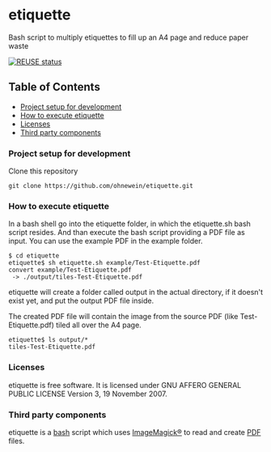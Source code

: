 <!--
SPDX-FileCopyrightText: 2020 Patrick Ohnewein <patrick.ohnewein@lugbz.org>

SPDX-License-Identifier: AGPL-3.0-or-later
-->

# etiquette
Bash script to multiply etiquettes to fill up an A4 page and reduce paper waste

[![REUSE status](https://api.reuse.software/badge/github.com/ohnewein/etiquette)](https://api.reuse.software/info/github.com/ohnewein/etiquette)

## Table of Contents
- [Project setup for development](#Project-setup-for-development)
- [How to execute etiquette](#How-to-execute-etiquette)
- [Licenses](#licenses)
- [Third party components](#third-party-components)

### Project setup for development
Clone this repository
```
git clone https://github.com/ohnewein/etiquette.git
```

### How to execute etiquette

In a bash shell go into the etiquette folder, in which the etiquette.sh bash script resides. And than execute the bash script providing a PDF file as input. You can use the example PDF in the example folder.

```
$ cd etiquette
etiquette$ sh etiquette.sh example/Test-Etiquette.pdf
convert example/Test-Etiquette.pdf
 -> ./output/tiles-Test-Etiquette.pdf
```

etiquette will create a folder called output in the actual directory, if it doesn't exist yet, and put the output PDF file inside. 

The created PDF file will contain the image from the source PDF (like Test-Etiquette.pdf) tiled all over the A4 page.

```
etiquette$ ls output/*
tiles-Test-Etiquette.pdf
```

### Licenses
etiquette is free software. It is licensed under GNU AFFERO GENERAL PUBLIC LICENSE Version 3, 19 November 2007.

### Third party components

etiquette is a [bash](https://www.gnu.org/software/bash/) script which uses [ImageMagick®](https://imagemagick.org) to read and create [PDF](https://en.wikipedia.org/wiki/PDF) files.

